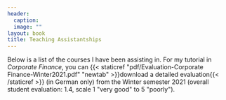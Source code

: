 ```yaml
---
header: 
  caption: 
  image: ""
layout: book
title: Teaching Assistantships
---
```


Below is a list of the courses I have been assisting in. For my tutorial in _Corporate Finance_, you can {{< staticref "pdf/Evaluation-Corporate Finance-Winter2021.pdf" "newtab" >}}download a detailed evaluation{{< /staticref >}} (in German only) from the Winter semester 2021 (overall student evaluation: 1.4, scale 1 "very good" to 5 "poorly"). 
